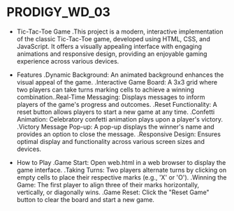 # PRODIGY_WD_03

- Tic-Tac-Toe Game
.This project is a modern, interactive implementation of the classic Tic-Tac-Toe game, developed using HTML, CSS, and JavaScript. It offers a visually appealing interface with engaging animations and responsive design, providing an enjoyable gaming experience across various devices.

- Features
.Dynamic Background: An animated background enhances the visual appeal of the game.​
.Interactive Game Board: A 3x3 grid where two players can take turns marking cells to achieve a winning combination.​
.Real-Time Messaging: Displays messages to inform players of the game's progress and outcomes.​
.Reset Functionality: A reset button allows players to start a new game at any time.​
.Confetti Animation: Celebratory confetti animation plays upon a player's victory.​
.Victory Message Pop-up: A pop-up displays the winner's name and provides an option to close the message.​
.Responsive Design: Ensures optimal display and functionality across various screen sizes and devices.

- How to Play
.Game Start: Open web.html in a web browser to display the game interface.​
.Taking Turns: Two players alternate turns by clicking on empty cells to place their respective marks (e.g., 'X' or 'O').​
.Winning the Game: The first player to align three of their marks horizontally, vertically, or diagonally wins.​
.Game Reset: Click the "Reset Game" button to clear the board and start a new game.

